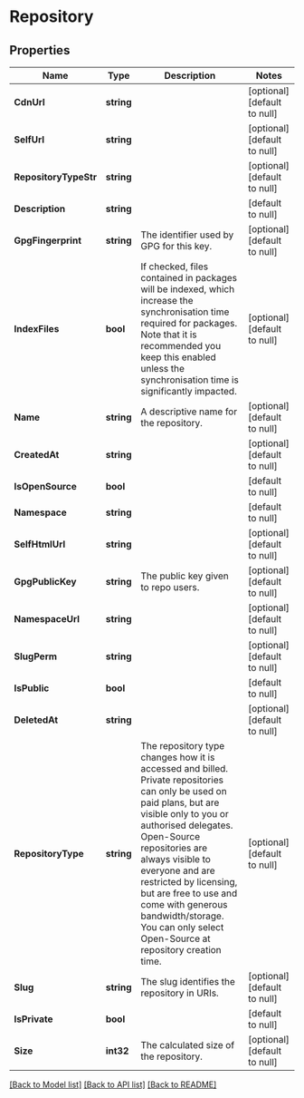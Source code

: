 # Repository

## Properties
Name | Type | Description | Notes
------------ | ------------- | ------------- | -------------
**CdnUrl** | **string** |  | [optional] [default to null]
**SelfUrl** | **string** |  | [optional] [default to null]
**RepositoryTypeStr** | **string** |  | [optional] [default to null]
**Description** | **string** |  | [default to null]
**GpgFingerprint** | **string** | The identifier used by GPG for this key. | [optional] [default to null]
**IndexFiles** | **bool** | If checked, files contained in packages will be indexed, which increase the synchronisation time required for packages. Note that it is recommended you keep this enabled unless the synchronisation time is significantly impacted. | [optional] [default to null]
**Name** | **string** | A descriptive name for the repository. | [optional] [default to null]
**CreatedAt** | **string** |  | [optional] [default to null]
**IsOpenSource** | **bool** |  | [default to null]
**Namespace** | **string** |  | [default to null]
**SelfHtmlUrl** | **string** |  | [optional] [default to null]
**GpgPublicKey** | **string** | The public key given to repo users. | [optional] [default to null]
**NamespaceUrl** | **string** |  | [optional] [default to null]
**SlugPerm** | **string** |  | [optional] [default to null]
**IsPublic** | **bool** |  | [default to null]
**DeletedAt** | **string** |  | [optional] [default to null]
**RepositoryType** | **string** | The repository type changes how it is accessed and billed. Private repositories can only be used on paid plans, but are visible only to you or authorised delegates. Open-Source repositories are always visible to everyone and are restricted by licensing, but are free to use and come with generous bandwidth/storage. You can only select Open-Source at repository creation time. | [optional] [default to null]
**Slug** | **string** | The slug identifies the repository in URIs. | [optional] [default to null]
**IsPrivate** | **bool** |  | [default to null]
**Size** | **int32** | The calculated size of the repository. | [optional] [default to null]

[[Back to Model list]](../README.md#documentation-for-models) [[Back to API list]](../README.md#documentation-for-api-endpoints) [[Back to README]](../README.md)


